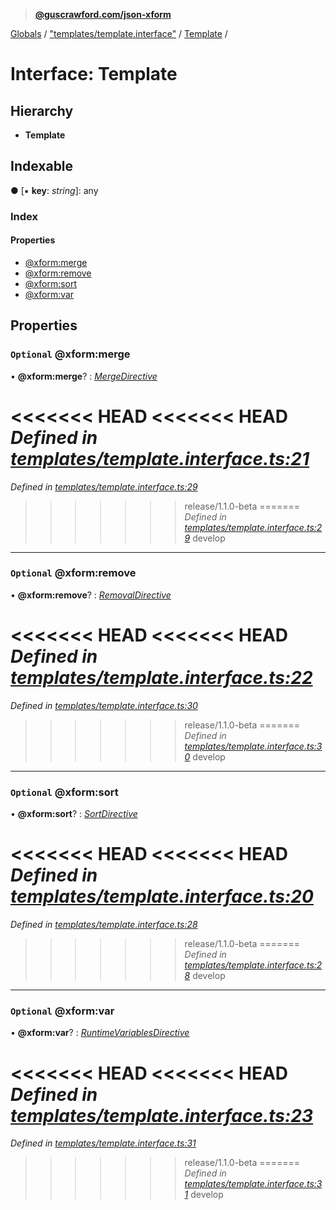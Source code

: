 > **[@guscrawford.com/json-xform](../README.md)**

[Globals](../globals.md) / ["templates/template.interface"](../modules/_templates_template_interface_.md) / [Template](_templates_template_interface_.template.md) /

# Interface: Template

## Hierarchy

* **Template**

## Indexable

● \[▪ **key**: *string*\]: any

### Index

#### Properties

* [@xform:merge](_templates_template_interface_.template.md#optional-@xform:merge)
* [@xform:remove](_templates_template_interface_.template.md#optional-@xform:remove)
* [@xform:sort](_templates_template_interface_.template.md#optional-@xform:sort)
* [@xform:var](_templates_template_interface_.template.md#optional-@xform:var)

## Properties

### `Optional` @xform:merge

• **@xform:merge**? : *[MergeDirective](_templates_template_interface_.mergedirective.md)*

<<<<<<< HEAD
<<<<<<< HEAD
*Defined in [templates/template.interface.ts:21](https://github.com/guscrawford-com/json-xform/blob/bfbdcca/src/templates/template.interface.ts#L21)*
=======
*Defined in [templates/template.interface.ts:29](https://github.com/guscrawford-com/json-xform/blob/15c4a14/src/templates/template.interface.ts#L29)*
>>>>>>> release/1.1.0-beta
=======
*Defined in [templates/template.interface.ts:29](https://github.com/guscrawford-com/json-xform/blob/15c4a14/src/templates/template.interface.ts#L29)*
>>>>>>> develop

___

### `Optional` @xform:remove

• **@xform:remove**? : *[RemovalDirective](_templates_template_interface_.removaldirective.md)*

<<<<<<< HEAD
<<<<<<< HEAD
*Defined in [templates/template.interface.ts:22](https://github.com/guscrawford-com/json-xform/blob/bfbdcca/src/templates/template.interface.ts#L22)*
=======
*Defined in [templates/template.interface.ts:30](https://github.com/guscrawford-com/json-xform/blob/15c4a14/src/templates/template.interface.ts#L30)*
>>>>>>> release/1.1.0-beta
=======
*Defined in [templates/template.interface.ts:30](https://github.com/guscrawford-com/json-xform/blob/15c4a14/src/templates/template.interface.ts#L30)*
>>>>>>> develop

___

### `Optional` @xform:sort

• **@xform:sort**? : *[SortDirective](_templates_template_interface_.sortdirective.md)*

<<<<<<< HEAD
<<<<<<< HEAD
*Defined in [templates/template.interface.ts:20](https://github.com/guscrawford-com/json-xform/blob/bfbdcca/src/templates/template.interface.ts#L20)*
=======
*Defined in [templates/template.interface.ts:28](https://github.com/guscrawford-com/json-xform/blob/15c4a14/src/templates/template.interface.ts#L28)*
>>>>>>> release/1.1.0-beta
=======
*Defined in [templates/template.interface.ts:28](https://github.com/guscrawford-com/json-xform/blob/15c4a14/src/templates/template.interface.ts#L28)*
>>>>>>> develop

___

### `Optional` @xform:var

• **@xform:var**? : *[RuntimeVariablesDirective](_templates_template_interface_.runtimevariablesdirective.md)*

<<<<<<< HEAD
<<<<<<< HEAD
*Defined in [templates/template.interface.ts:23](https://github.com/guscrawford-com/json-xform/blob/bfbdcca/src/templates/template.interface.ts#L23)*
=======
*Defined in [templates/template.interface.ts:31](https://github.com/guscrawford-com/json-xform/blob/15c4a14/src/templates/template.interface.ts#L31)*
>>>>>>> release/1.1.0-beta
=======
*Defined in [templates/template.interface.ts:31](https://github.com/guscrawford-com/json-xform/blob/15c4a14/src/templates/template.interface.ts#L31)*
>>>>>>> develop
